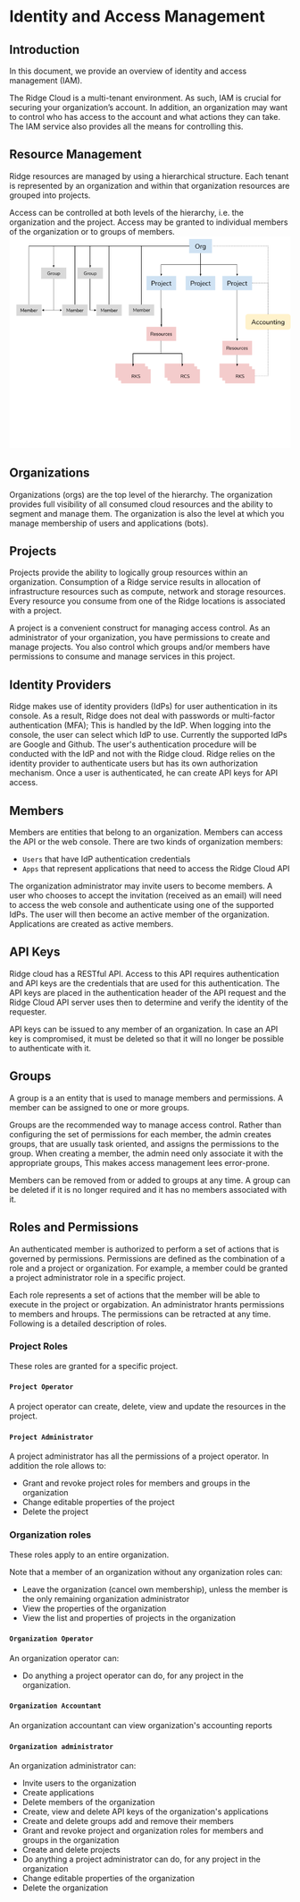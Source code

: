 # Identity and Access Management
## Introduction
In this document, we provide an overview of identity and access management (IAM).


The Ridge Cloud is a multi-tenant environment. As such, IAM is crucial for securing your organization’s account. In addition, an organization may want to control who has access to the account and what actions they can take. The IAM service also provides all the means for controlling this.


## Resource Management
Ridge resources are managed by using a hierarchical structure.  Each tenant is represented by an organization and within that organization resources are grouped into projects.

Access can be controlled at both levels of the hierarchy, i.e. the organization and the project. Access may be granted to individual members of the organization or to groups of members.
![resource hierarchy](resource-hierarchy.png)
## Organizations
Organizations (orgs) are the top level of the hierarchy.
The organization provides full visibility of all consumed cloud resources and the ability to segment and manage them.
The organization is also the level at which you manage membership of users and applications (bots).
## Projects
Projects provide the ability to logically group resources within an organization. Consumption of  a Ridge service results in allocation of infrastructure resources such as compute, network and storage resources. Every resource you consume from one of the Ridge locations is associated with a project.

A project is a convenient construct for managing access control. As an administrator of your organization, you have permissions to create and manage projects. You also control which groups and/or members have permissions to consume and manage services in this project.

## Identity Providers

Ridge makes use of identity providers (IdPs) for user authentication in its console. As a result, Ridge does not deal with passwords or multi-factor authentication (MFA); This is handled by the IdP.
When logging into the console, the user can select which IdP to use. Currently the supported IdPs are Google and Github. The user's authentication procedure will be conducted with the IdP and not with the Ridge cloud.
Ridge relies on the identity provider to authenticate users but has its own authorization mechanism. Once a user is authenticated, he can create API keys for API access.

## Members
Members are entities that belong to an organization. Members can access the API or the web console.
There are two kinds of organization members:
- `Users` that have IdP authentication credentials
- `Apps` that represent applications that need to access the Ridge Cloud API

The organization administrator may invite users to become members. A user who chooses to accept the invitation (received as an email) will need to access the web console and authenticate using one of the supported IdPs. The user will then become an active member of the organization. Applications are created as active members.


## API Keys
Ridge cloud has a RESTful API. Access to this API requires authentication and API keys are the credentials that are used for this authentication. The API keys are placed in the authentication header of the API request and the Ridge Cloud API server uses then to determine and verify the identity of the requester.

API keys can be issued to any member of an organization. In case an API key is compromised,  it must be deleted so that it will no longer be possible to authenticate with it.

## Groups
A group is a an entity that is used to  manage members and permissions.  A member can be assigned to one or more groups.

Groups are the recommended way to manage access control. Rather than configuring the set of permissions for each member, the admin creates groups, that are usually task oriented, and assigns the permissions to the group. When creating a member, the admin need only associate it with the appropriate groups, This makes access management lees error-prone.

Members can be removed from or added to groups at any time. A group can be deleted if it is no longer required and it has no members associated with it.

## Roles and Permissions
An authenticated member is authorized to perform a set of actions that is governed by permissions. Permissions are defined as the combination of a role and a project or organization. For example, a member could be granted a project administrator role in a specific project.

Each role represents a set of actions that the member will be able to execute in the project or orgabization. An administrator hrants permissions to members and hroups. The permissions can be retracted at any time.
Following is a detailed description of roles.

### Project Roles

These roles are granted for a specific project.

#### `Project Operator`

A project operator can create, delete, view and update the resources in the project.

#### `Project Administrator`

A project administrator has all the permissions of a project operator. In addition the role allows to:

- Grant and revoke project roles for members and groups in the organization
- Change editable properties of the project
- Delete the project

### Organization roles

These roles apply to an entire organization.

Note that a member of an organization without any organization roles can:

- Leave the organization (cancel own membership), unless the member is the only remaining organization administrator
- View the properties of the organization
- View the list and properties of projects in the organization

#### `Organization Operator`

An organization operator can:

- Do anything a project operator can do, for any project in the organization.

#### `Organization Accountant`

An organization accountant can view organization's accounting reports

#### `Organization administrator`

An organization administrator can:

- Invite users to the organization
- Create applications
- Delete members of the organization
- Create, view and delete API keys of the organization's applications
- Create and delete groups add and remove their members
- Grant and revoke project and organization roles for members and groups in the organization
- Create and delete projects
- Do anything a project administrator can do, for any project in the organization
- Change editable properties of the organization
- Delete the organization
